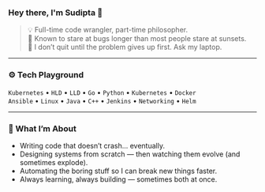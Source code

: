 ### Hey there, I'm Sudipta 🚀

> 💡 Full-time code wrangler, part-time philosopher.  
> 🧠 Known to stare at bugs longer than most people stare at sunsets.  
> 🔁 I don’t quit until the problem gives up first. Ask my laptop.

---

### ⚙️ Tech Playground
`Kubernetes` •  `HLD` • `LLD` • `Go` • `Python` • `Kubernetes` • `Docker`  
`Ansible` • `Linux` • `Java` • `C++` • `Jenkins` • `Networking` • `Helm` 

---

### 🎯 What I’m About
- Writing code that doesn’t crash... eventually.
- Designing systems from scratch — then watching them evolve (and sometimes explode).
- Automating the boring stuff so I can break new things faster.
- Always learning, always building — sometimes both at once.
